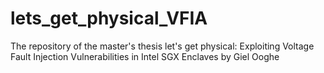 # lets_get_physical_VFIA
The repository of the master's thesis let's get physical: Exploiting Voltage Fault Injection Vulnerabilities in Intel SGX Enclaves by Giel Ooghe
